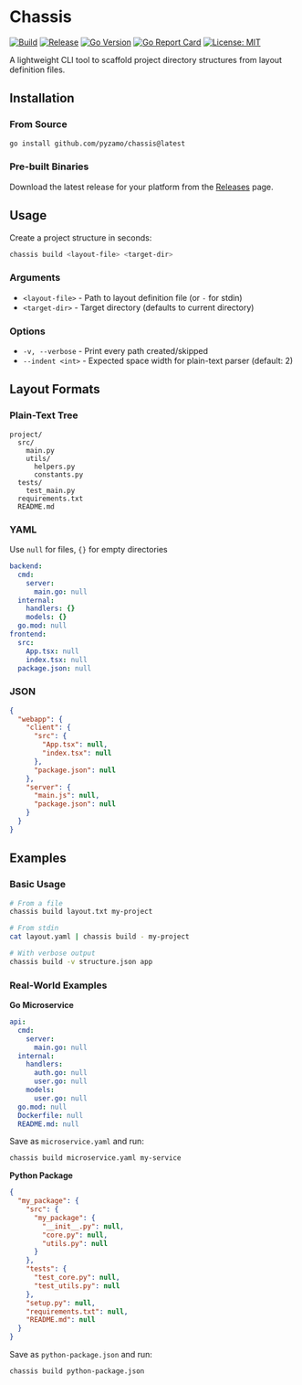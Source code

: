 # Chassis

[![Build](https://github.com/pyzamo/chassis-cli/actions/workflows/build.yml/badge.svg)](https://github.com/pyzamo/chassis-cli/actions/workflows/build.yml)
[![Release](https://img.shields.io/github/v/release/pyzamo/chassis-cli)](https://github.com/pyzamo/chassis-cli/releases/latest)
[![Go Version](https://img.shields.io/badge/go-%3E%3D1.24-blue)](https://go.dev/doc/install)
[![Go Report Card](https://goreportcard.com/badge/github.com/pyzamo/chassis-cli)](https://goreportcard.com/report/github.com/pyzamo/chassis-cli)
[![License: MIT](https://img.shields.io/badge/License-MIT-yellow.svg)](https://opensource.org/licenses/MIT)

A lightweight CLI tool to scaffold project directory structures from layout definition files.

## Installation

### From Source

```bash
go install github.com/pyzamo/chassis@latest
```

### Pre-built Binaries

Download the latest release for your platform from the [Releases](https://github.com/pyzamo/chassis-cli/releases) page.

## Usage

Create a project structure in seconds:

```bash
chassis build <layout-file> <target-dir>
```

### Arguments

- `<layout-file>` - Path to layout definition file (or `-` for stdin)
- `<target-dir>` - Target directory (defaults to current directory)

### Options

- `-v, --verbose` - Print every path created/skipped
- `--indent <int>` - Expected space width for plain-text parser (default: 2)

## Layout Formats

### Plain-Text Tree

```
project/
  src/
    main.py
    utils/
      helpers.py
      constants.py
  tests/
    test_main.py
  requirements.txt
  README.md
```

### YAML

Use `null` for files, `{}` for empty directories

```yaml
backend:
  cmd:
    server:
      main.go: null
  internal:
    handlers: {}
    models: {}
  go.mod: null
frontend:
  src:
    App.tsx: null
    index.tsx: null
  package.json: null
```

### JSON
```json
{
  "webapp": {
    "client": {
      "src": {
        "App.tsx": null,
        "index.tsx": null
      },
      "package.json": null
    },
    "server": {
      "main.js": null,
      "package.json": null
    }
  }
}
```

## Examples

### Basic Usage

```bash
# From a file
chassis build layout.txt my-project

# From stdin
cat layout.yaml | chassis build - my-project

# With verbose output
chassis build -v structure.json app
```

### Real-World Examples

**Go Microservice**
```yaml
api:
  cmd:
    server:
      main.go: null
  internal:
    handlers:
      auth.go: null
      user.go: null
    models:
      user.go: null
  go.mod: null
  Dockerfile: null
  README.md: null
```

Save as `microservice.yaml` and run:
```bash
chassis build microservice.yaml my-service
```

**Python Package**
```json
{
  "my_package": {
    "src": {
      "my_package": {
        "__init__.py": null,
        "core.py": null,
        "utils.py": null
      }
    },
    "tests": {
      "test_core.py": null,
      "test_utils.py": null
    },
    "setup.py": null,
    "requirements.txt": null,
    "README.md": null
  }
}
```

Save as `python-package.json` and run:
```bash
chassis build python-package.json
```
